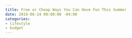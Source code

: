 ```yaml
---
title: Free or Cheap Ways You Can Have Fun This Summer
date: 2019-06-24 00:00:00 -04:00
categories:
- lifestyle
- budget
---
```


